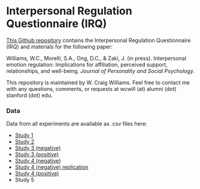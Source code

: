 # Interpersonal Regulation Questionnaire (IRQ)

[This Github repository](https://github.com/wcwill/InterpersonalRegulationQuestionnaire) contains the Interpersonal Regulation Questionnaire (IRQ) and materials for the following paper:

Williams, W.C., Morelli, S.A., Ong, D.C., & Zaki, J. (in press). Interpersonal emotion regulation: Implications for affiliation, perceived support, relationships, and well-being. <i>Journal of Personality and Social Psychology.</i>

This repository is maintained by W. Craig Williams. Feel free to contact me with any questions, comments, or requests at wcwill (at) alumni (dot) stanford (dot) edu.

### Data

Data from all experiments are available as .csv files here:
  - [Study 1](https://github.com/wcwill/InterpersonalRegulationQuestionnaire/tree/master/study1/data)
  - [Study 2](https://github.com/wcwill/InterpersonalRegulationQuestionnaire/tree/master/study2/data)
  - [Study 3 (negative)](https://github.com/wcwill/InterpersonalRegulationQuestionnaire/tree/master/study3_negative/data)
  - [Study 3 (positive)](https://github.com/wcwill/InterpersonalRegulationQuestionnaire/tree/master/study3_positive/data)
  - [Study 4 (negative)](https://github.com/wcwill/InterpersonalRegulationQuestionnaire/tree/master/study4_negative/data)
  - [Study 4 (negative) replication](https://github.com/wcwill/InterpersonalRegulationQuestionnaire/tree/master/study4_negative_replication/data)
  - [Study 4 (positive)](https://github.com/wcwill/InterpersonalRegulationQuestionnaire/tree/master/study4_positive/data)
  - Study 5
